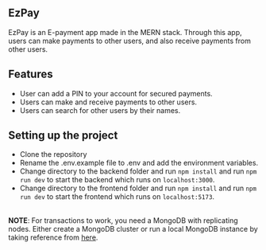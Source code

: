 ## EzPay

EzPay is an E-payment app made in the MERN stack. Through this app, users can make payments to other users, and also receive payments from other users. 

## Features

- User can add a PIN to your account for secured payments.
- Users can make and receive payments to other users.
- Users can search for other users by their names.

## Setting up the project
- Clone the repository
- Rename the .env.example file to .env and add the environment variables.
- Change directory to the backend folder and run `npm install` and run `npm run dev` to start the backend which runs on ``localhost:3000``.
- Change directory to the frontend folder and run `npm install` and run `npm run dev` to start the frontend which runs on ``localhost:5173``. <br /> <br />


**NOTE**: For transactions to work, you need a MongoDB with replicating nodes. Either create a MongoDB cluster or run a local MongoDB instance by taking reference from [here](https://docs.mongodb.com/manual/tutorial/deploy-replica-set-for-testing/). 

